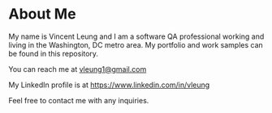# About Me
My name is Vincent Leung and I am a software QA professional working and living in the Washington, DC metro area. My portfolio and work samples can be found in this repository.

You can reach me at vleung1@gmail.com

My LinkedIn profile is at https://www.linkedin.com/in/vleung

Feel free to contact me with any inquiries.
